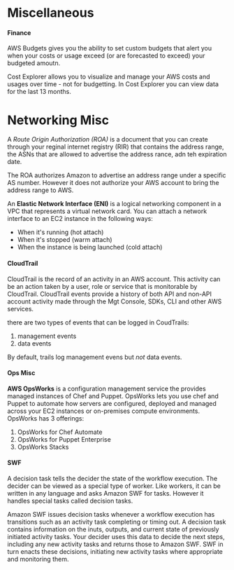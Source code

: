 # Miscellaneous

#### Finance

AWS Budgets gives you the ability to set custom budgets that alert you when your costs or usage exceed (or are forecasted to exceed) your budgeted amoutn.

Cost Explorer allows you to visualize and manage your AWS costs and usages over time - not for budgetting.
In Cost Explorer you can view data for the last 13 months.

# Networking Misc

A *Route Origin Authorization (ROA)* is a document that you can create through your reginal internet registry (RIR) that contains the address range, the ASNs that are allowed to advertise the address rance, adn teh expiration date.

The ROA authorizes Amazon to advertise an address range under a specific AS number. However it does not authorize your AWS account to bring the address range to AWS.

An **Elastic Network Interface (ENI)** is a logical networking component in a VPC that represents a virtual network card. You can attach a network interface to an EC2 instance in the following ways:
* When it's running (hot attach)
* When it's stopped (warm attach)
* When the instance is being launched (cold attach)


#### CloudTrail

CloudTrail is the record of an activity in an AWS account. This activity can be an action taken by a user, role or service that is monitorable by CloudTrail. CloudTrail events provide a history of both API and non-API account activity made through the Mgt Console, SDKs, CLI and other AWS services.

there are two types of events that can be logged in CoudTrails:
1. management events
2. data events

By default, trails log management evens but *not* data events.

#### Ops Misc

**AWS OpsWorks** is a configuration management service the provides managed instances of Chef and Puppet. OpsWorks lets you use chef and Puppet to automate how servers are configured, deployed and managed across your EC2 instances or on-premises compute environments. OpsWorks has 3 offerings:
1. OpsWorks for Chef Automate
2. OpsWorks for Puppet Enterprise
3. OpsWorks Stacks

#### SWF

A decision task tells the decider the state of the workflow execution.  The decider can be viewed as a special type of worker. Like workers, it can be written in any language and asks Amazon SWF for tasks. However it handles special tasks called decision tasks.

Amazon SWF issues decision tasks whenever a workflow execution has transitions such as an activity task completing or timing out. A decision task contains information on the inuts, outputs, and current state of previously initiated activity tasks. Your decider uses this data to decide the next steps, including any new activity tasks and returns those to Amazon SWF. SWF in turn enacts these decisions, initiating new activity tasks where appropriate and monitoring them.
